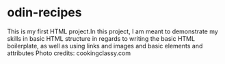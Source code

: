 # odin-recipes
This is my first HTML project.In this project, I am meant to demonstrate my skills in basic HTML structure in regards to writing the basic HTML boilerplate, as well as using links and images and basic elements and attributes
Photo credits: cookingclassy.com

